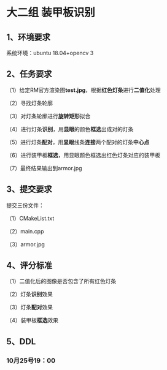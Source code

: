 # 大二组 装甲板识别

## 1、环境要求

系统环境：ubuntu 18.04+opencv 3

## 2、任务要求

（1）给定RM官方渲染图**test.jpg**，根据**红色灯条**进行**二值化**处理

（2）寻找灯条轮廓

（3）对灯条轮廓进行**旋转矩形**拟合

（4）进行灯条**识别**，用**显眼**的颜色**框选**出成对的灯条

（5）进行灯条**配对**，用**显眼**线条**连接**两个配对的灯条**中心点**

（6）进行装甲板**框选**，用显眼颜色框选出红色灯条对应的装甲板

（7）最终结果输出到armor.jpg

## 3、提交要求

提交三份文件：

（1）CMakeList.txt

（2）main.cpp

（3）armor.jpg

## 4、评分标准

（1）二值化后的图像是否包含了所有红色灯条

（2）灯条**识别**效果

（3）灯条**配对**效果

（4）装甲板**框选**效果

## 5、DDL

### 10月25号19：00
